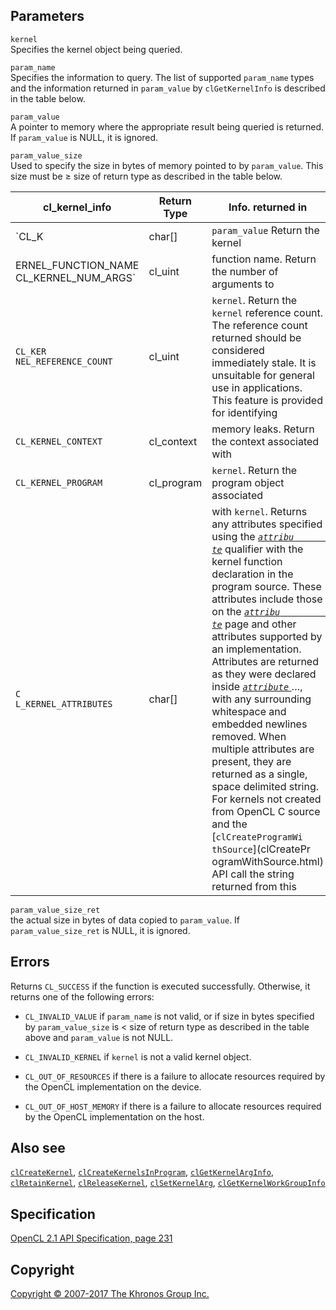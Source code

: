 
## Parameters

`kernel`  
Specifies the kernel object being queried.

`param_name`  
Specifies the information to query. The list of supported `param_name`
types and the information returned in `param_value` by `clGetKernelInfo`
is described in the table below.

`param_value`  
A pointer to memory where the appropriate result being queried is
returned. If `param_value` is NULL, it is ignored.

`param_value_size`  
Used to specify the size in bytes of memory pointed to by `param_value`.
This size must be ≥ size of return type as described in the table below.

| cl\_kernel\_info     | Return Type          | Info. returned in     |
| --- | --- | --- |
|  `CL_K                |  char\[\]             |  `param_value`           Return the kernel     |
|  ERNEL_FUNCTION_NAME`   `CL_KERNEL_NUM_ARGS` |  cl\_uint             |  function name.          Return the number of    arguments to          |
|  `CL_KER                NEL_REFERENCE_COUNT` |  cl\_uint             |  `kernel`.               Return the `kernel`     reference count.        The reference count     returned should be      considered              immediately stale. It   is unsuitable for       general use in          applications. This      feature is provided     for identifying       |
|  `CL_KERNEL_CONTEXT`  |  cl\_context          |  memory leaks.           Return the context      associated with       |
|  `CL_KERNEL_PROGRAM`  |  cl\_program          |  `kernel`.               Return the program      object associated     |
|  `C                     L_KERNEL_ATTRIBUTES` |  char\[\]             |  with `kernel`.          Returns any             attributes specified    using the               *[`attribu              te`](attribute.html)*   qualifier with the      kernel function         declaration in the      program source. These   attributes include      those on the            *[`attribu              te`](attribute.html)*   page and other          attributes supported    by an implementation.   Attributes are          returned as they were   declared inside         *[`attribute`           ](attribute.html)*…​,   with any surrounding    whitespace and          embedded newlines       removed. When           multiple attributes     are present, they are   returned as a single,   space delimited         string.                 For kernels not         created from OpenCL C   source and the          [`clCreateProgramWi     thSource`](clCreatePr   ogramWithSource.html)   API call the string     returned from this    |

`param_value_size_ret`  
the actual size in bytes of data copied to `param_value`. If
`param_value_size_ret` is NULL, it is ignored.

## Errors

Returns `CL_SUCCESS` if the function is executed successfully.
Otherwise, it returns one of the following errors:

-   `CL_INVALID_VALUE` if `param_name` is not valid, or if size in bytes
    specified by `param_value_size` is &lt; size of return type as
    described in the table above and `param_value` is not NULL.

-   `CL_INVALID_KERNEL` if `kernel` is not a valid kernel object.

-   `CL_OUT_OF_RESOURCES` if there is a failure to allocate resources
    required by the OpenCL implementation on the device.

-   `CL_OUT_OF_HOST_MEMORY` if there is a failure to allocate resources
    required by the OpenCL implementation on the host.

## Also see

[`clCreateKernel`](clCreateKernel.html),
[`clCreateKernelsInProgram`](clCreateKernelsInProgram.html),
[`clGetKernelArgInfo`](clGetKernelArgInfo.html),
[`clRetainKernel`](clRetainKernel.html),
[`clReleaseKernel`](clReleaseKernel.html),
[`clSetKernelArg`](clSetKernelArg.html),
[`clGetKernelWorkGroupInfo`](clGetKernelWorkGroupInfo.html)

## Specification

[OpenCL 2.1 API Specification, page
231](https://www.khronos.org/registry/cl/specs/opencl-2.1.pdf#page=231)

## Copyright

[Copyright © 2007-2017 The Khronos Group Inc.](copyright.html)
